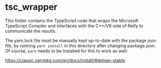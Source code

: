 # tsc_wrapper

This folder contains the TypeScript code that wraps the Microsoft TypeScript
Compiler and interfaces with the C++/V8 side of Reify to communicate the
results.

The yarn.lock file must be manually kept up-to-date with the package.json file, 
by running `yarn install` in this directory after changing package.json. Of
course, `yarn` needs to be installed for this to work as well:

https://classic.yarnpkg.com/en/docs/install/#debian-stable
